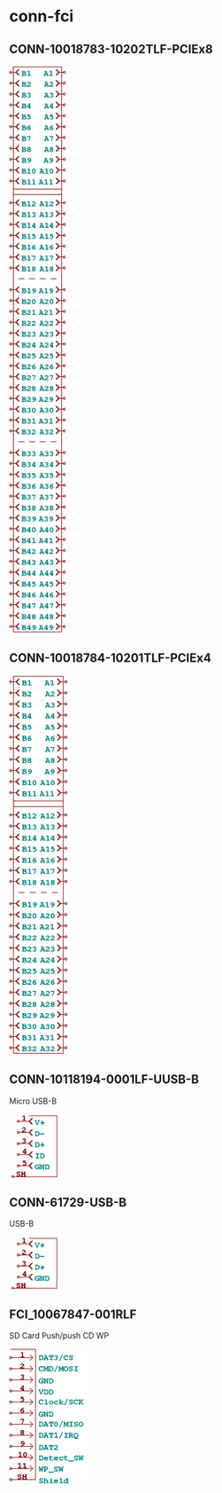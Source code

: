 # conn-fci

## CONN-10018783-10202TLF-PCIEx8
![CONN-10018783-10202TLF-PCIEx8__1__1](/images/conn-fci__CONN-10018783-10202TLF-PCIEx8__1__1.png?raw=true) 

## CONN-10018784-10201TLF-PCIEx4
![CONN-10018784-10201TLF-PCIEx4__1__1](/images/conn-fci__CONN-10018784-10201TLF-PCIEx4__1__1.png?raw=true) 

## CONN-10118194-0001LF-UUSB-B
Micro USB-B

![CONN-10118194-0001LF-UUSB-B__1__1](/images/conn-fci__CONN-10118194-0001LF-UUSB-B__1__1.png?raw=true) 

## CONN-61729-USB-B
USB-B

![CONN-61729-USB-B__1__1](/images/conn-fci__CONN-61729-USB-B__1__1.png?raw=true) 

## FCI_10067847-001RLF
SD Card Push/push CD WP

![FCI_10067847-001RLF__1__1](/images/conn-fci__FCI_10067847-001RLF__1__1.png?raw=true) 

